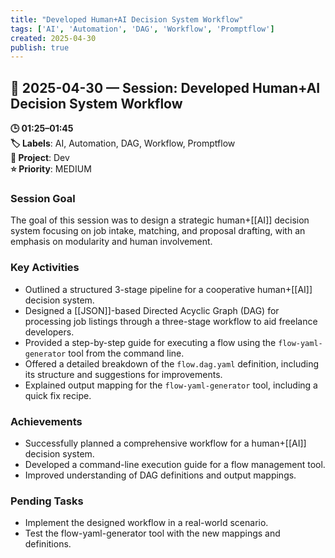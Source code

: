 ```yaml
---
title: "Developed Human+AI Decision System Workflow"
tags: ['AI', 'Automation', 'DAG', 'Workflow', 'Promptflow']
created: 2025-04-30
publish: true
---
```


## 📅 2025-04-30 — Session: Developed Human+AI Decision System Workflow

**🕒 01:25–01:45**  
**🏷️ Labels**: AI, Automation, DAG, Workflow, Promptflow  
**📂 Project**: Dev  
**⭐ Priority**: MEDIUM  


### Session Goal
The goal of this session was to design a strategic human+[[AI]] decision system focusing on job intake, matching, and proposal drafting, with an emphasis on modularity and human involvement.

### Key Activities
- Outlined a structured 3-stage pipeline for a cooperative human+[[AI]] decision system.
- Designed a [[JSON]]-based Directed Acyclic Graph (DAG) for processing job listings through a three-stage workflow to aid freelance developers.
- Provided a step-by-step guide for executing a flow using the `flow-yaml-generator` tool from the command line.
- Offered a detailed breakdown of the `flow.dag.yaml` definition, including its structure and suggestions for improvements.
- Explained output mapping for the `flow-yaml-generator` tool, including a quick fix recipe.

### Achievements
- Successfully planned a comprehensive workflow for a human+[[AI]] decision system.
- Developed a command-line execution guide for a flow management tool.
- Improved understanding of DAG definitions and output mappings.

### Pending Tasks
- Implement the designed workflow in a real-world scenario.
- Test the flow-yaml-generator tool with the new mappings and definitions.
